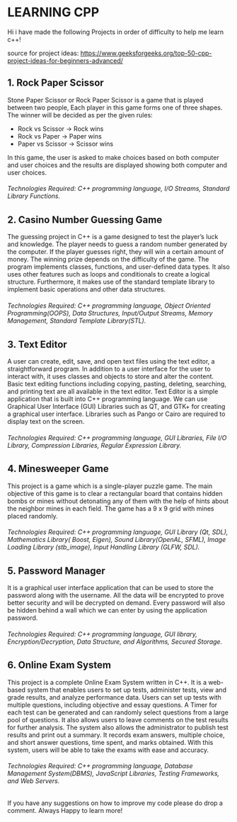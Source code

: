 # LEARNING CPP


Hi i have made the following Projects in order of difficulty to help me learn c++!

source for project ideas: https://www.geeksforgeeks.org/top-50-cpp-project-ideas-for-beginners-advanced/

<h2>1. Rock Paper Scissor</h2>

Stone Paper Scissor or Rock Paper Scissor is a game that is played between two people, Each player in this game forms one of three shapes. The winner will be decided as per the given rules:

- Rock vs Scissor -> Rock wins
- Rock vs Paper -> Paper wins
- Paper vs Scissor -> Scissor wins

In this game, the user is asked to make choices based on both computer and user choices and the results are displayed showing both computer and user choices.
<h6>Technologies Required: C++ programming language, I/O Streams, Standard Library Functions.</h6>

<h2>2. Casino Number Guessing Game</h2>

The guessing project in C++ is a game designed to test the player’s luck and knowledge. The player needs to guess a random number generated by the computer. If the player guesses right, they will win a certain amount of money. The winning prize depends on the difficulty of the game. The program implements classes, functions, and user-defined data types. It also uses other features such as loops and conditionals to create a logical structure. Furthermore, it makes use of the standard template library to implement basic operations and other data structures.

<h6>Technologies Required: C++ programming language, Object Oriented Programming(OOPS), Data Structures, Input/Output Streams, Memory Management, Standard Template Library(STL).</h6>


<h2>3. Text Editor</h2>

A user can create, edit, save, and open text files using the text editor, a straightforward program. In addition to a user interface for the user to interact with, it uses classes and objects to store and alter the content. Basic text editing functions including copying, pasting, deleting, searching, and printing text are all available in the text editor. Text Editor is a simple application that is built into C++ programming language. We can use Graphical User Interface (GUI) Libraries such as QT, and GTK+ for creating a graphical user interface. Libraries such as Pango or Cairo are required to display text on the screen.

<h6>Technologies Required: C++ programming language, GUI Libraries, File I/O Library, Compression Libraries, Regular Expression Library.</h6>

<h2>4. Minesweeper Game</h2>

This project is a game which is a single-player puzzle game. The main objective of this game is to clear a rectangular board that contains hidden bombs or mines without detonating any of them with the help of hints about the neighbor mines in each field. The game has a 9 x 9 grid with mines placed randomly.   

<h6>Technologies Required: C++ programming language, GUI Library (Qt, SDL), Mathematics Library( Boost, Eigen), Sound Library(OpenAL, SFML), Image Loading Library (stb_image), Input Handling Library (GLFW, SDL).</h6>

<h2>5. Password Manager</h2>

It is a graphical user interface application that can be used to store the password along with the username. All the data will be encrypted to prove better security and will be decrypted on demand. Every password will also be hidden behind a wall which we can enter by using the application password.

<h6>Technologies Required: C++ programming language, GUI library, Encryption/Decryption, Data Structure, and Algorithms, Secured Storage.</h6>

<h2>6. Online Exam System</h2>

This project is a complete Online Exam System written in C++. It is a web-based system that enables users to set up tests, administer tests, view and grade results, and analyze performance data. Users can set up tests with multiple questions, including objective and essay questions. A Timer for each test can be generated and can randomly select questions from a large pool of questions. It also allows users to leave comments on the test results for further analysis. The system also allows the administrator to publish test results and print out a summary. It records exam answers, multiple choice, and short answer questions, time spent, and marks obtained. With this system, users will be able to take the exams with ease and accuracy.

<h6>Technologies Required: C++ programming language, Database Management System(DBMS), JavaScript Libraries, Testing Frameworks, and Web Servers.</h6>


If you have any suggestions on how to improve my code please do drop a comment. Always Happy to learn more!